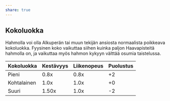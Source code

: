 ```yaml
---
share: true
---
```

## Kokoluokka

Hahmolla voi olla Alkuperän tai muun tekijän ansiosta normaalista poikkeava kokoluokka. Fyysinen koko vaikuttaa siihen kuinka paljon Haavapisteitä hahmolla on, ja vaikuttaa myös hahmon kykyyn välttää osumia taistelussa.

| Kokoluokka  | Kestävyys | Liikenopeus | Puolustus |
| ----------- | --------- |:----------- | --------- |
| Pieni       | 0.8x      | 0.8x        | +2        |
| Kohtalainen | 1.0x      | 1.0x        | +0        |
| Suuri       | 1.50x     | 1.0x        | -2        |